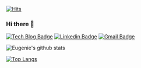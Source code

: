 [![Hits](https://hits.seeyoufarm.com/api/count/incr/badge.svg?url=https%3A%2F%2Fgithub.com%2Ffhsi1&count_bg=%2379C83D&title_bg=%23555555&icon=&icon_color=%23E7E7E7&title=hits&edge_flat=false)](https://hits.seeyoufarm.com)

### Hi there 👋

<!--
**fhsi1/fhsi1** is a ✨ _special_ ✨ repository because its `README.md` (this file) appears on your GitHub profile.

Here are some ideas to get you started:

- 🔭 I’m currently working on ...
- 🌱 I’m currently learning ...
- 👯 I’m looking to collaborate on ...
- 🤔 I’m looking for help with ...
- 💬 Ask me about ...
- 📫 How to reach me: ...
- 😄 Pronouns: ...
- ⚡ Fun fact: ...
-->

[![Tech Blog Badge](http://img.shields.io/badge/-Tech%20blog-black?style=flat-square&logo=notion&link=https://www.notion.so/eugenie8/f49762a21a9746d482fbdfe0fd738354/)](https://www.notion.so/eugenie8/f49762a21a9746d482fbdfe0fd738354/)
[![Linkedin Badge](https://img.shields.io/badge/-LinkedIn-blue?style=flat-square&logo=Linkedin&logoColor=white&link=https://www.linkedin.com/in/eugenie8/)](https://www.linkedin.com/in/eugenie8/)
[![Gmail Badge](https://img.shields.io/badge/Gmail-d14836?style=flat-square&logo=Gmail&logoColor=white&link=mailto:eugenie8@kakao.com)](mailto:eugenie8@kakao.com)

![Eugenie's github stats](https://github-readme-stats.vercel.app/api?username=fhsi1&show_icons=true&theme=tokyonight)

[![Top Langs](https://github-readme-stats.vercel.app/api/top-langs/?username=fhsi1&layout=compact)](https://github.com/anuraghazra/github-readme-stats)

